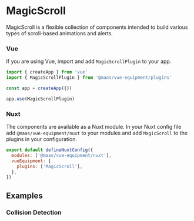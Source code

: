 # MagicScroll

MagicScroll is a flexible collection of components intended to build various types of scroll-based animations and alerts.

<component-preview src="./demo/DefaultDemo.vue" />

<!--@include: @/apps/docs/src/content/snippets/overview.md-->

<!--@include: @/apps/docs/src/content/snippets/installation.md-->

### Vue

If you are using Vue, import and add `MagicScrollPlugin` to your app.

```js
import { createApp } from 'vue'
import { MagicScrollPlugin } from '@maas/vue-equipment/plugins'

const app = createApp({})

app.use(MagicScrollPlugin)
```

### Nuxt

The components are available as a Nuxt module. In your Nuxt config file add `@maas/vue-equipment/nuxt` to your modules and add `MagicScroll` to the plugins in your configuration.

```js
export default defineNuxtConfig({
  modules: ['@maas/vue-equipment/nuxt'],
  vueEquipment: {
    plugins: ['MagicScroll'],
  },
})
```

## Examples

### Collision Detection

<component-preview src="./demo/CollisionDetectionDemo.vue" />
